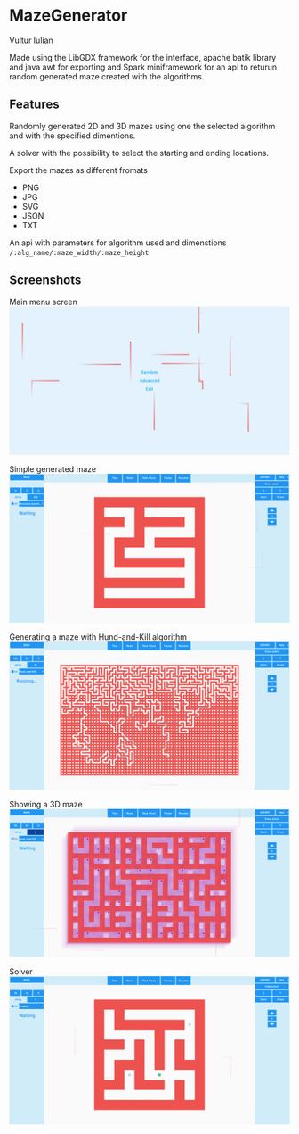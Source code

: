 # MazeGenerator

Vultur Iulian 

Made using the LibGDX framework for the interface, apache batik library and java awt for exporting and Spark miniframework for an api to returun random generated maze created with the algorithms.

## Features
Randomly generated 2D and 3D mazes using one the selected algorithm and with the specified dimentions.

A solver with the possibility to select the starting and ending locations.

Export the mazes as different fromats
* PNG
* JPG
* SVG
* JSON
* TXT

An api with parameters for algorithm used and dimenstions
`
/:alg_name/:maze_width/:maze_height
`
## Screenshots
Main menu screen
![Main Menu](screenshots/ss0.png)

Simple generated maze
![Advanced1](screenshots/ss1.png)

Generating a maze with Hund-and-Kill algorithm
![Advanced2](screenshots/ss2.png)

Showing a 3D maze
![Advanced3](screenshots/ss3.png)

Solver
![Advanced4](screenshots/ss4.png)

